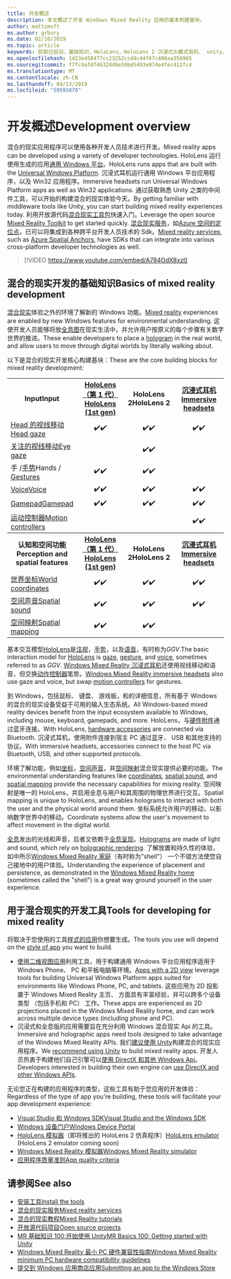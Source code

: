 ```yaml
---
title: 开发概述
description: 本文概述了开发 Windows Mixed Reality 应用的基本构建基块。
author: mattzmsft
ms.author: grbury
ms.date: 02/10/2019
ms.topic: article
keywords: 获取已启动，基础知识，HoloLens，HoloLens 2 沉浸式头戴式耳机、 unity、 visual studio
ms.openlocfilehash: 1d23e458477cc23252ccd4c44f67c400aa356965
ms.sourcegitcommit: f7fc9afdf4632dd9e59bd5493e974e4fec412fc4
ms.translationtype: MT
ms.contentlocale: zh-CN
ms.lasthandoff: 04/13/2019
ms.locfileid: "59593070"
---
```

# <a name="development-overview"></a><span data-ttu-id="707ca-104">开发概述</span><span class="sxs-lookup"><span data-stu-id="707ca-104">Development overview</span></span>

<span data-ttu-id="707ca-105">混合的现实应用程序可以使用各种开发人员技术进行开发。</span><span class="sxs-lookup"><span data-stu-id="707ca-105">Mixed reality apps can be developed using a variety of developer technologies.</span></span>  <span data-ttu-id="707ca-106">HoloLens 运行使用生成的应用[通用 Windows 平台](https://dev.windows.com/getstarted)。</span><span class="sxs-lookup"><span data-stu-id="707ca-106">HoloLens runs apps that are built with the [Universal Windows Platform](https://dev.windows.com/getstarted).</span></span>  <span data-ttu-id="707ca-107">沉浸式耳机运行通用 Windows 平台应用程序，以及 Win32 应用程序。</span><span class="sxs-lookup"><span data-stu-id="707ca-107">Immersive headsets run Universal Windows Platform apps as well as Win32 applications.</span></span>
<span data-ttu-id="707ca-108">通过获取熟悉 Unity 之类的中间件工具，可以开始的构建混合的现实体验今天。</span><span class="sxs-lookup"><span data-stu-id="707ca-108">By getting familiar with middleware tools like Unity, you can start building mixed reality experiences today.</span></span>  <span data-ttu-id="707ca-109">利用开放源代码[混合现实工具包](install-the-tools.md)快速入门。</span><span class="sxs-lookup"><span data-stu-id="707ca-109">Leverage the open source [Mixed Reality Toolkit](install-the-tools.md) to get started quickly.</span></span>
<span data-ttu-id="707ca-110"><a href="https://azure.microsoft.com/topic/mixed-reality" target="_blank">混合现实服务</a>，如<a href="https://docs.microsoft.com/azure/spatial-anchors" target="_blank">Azure 空间的定位点</a>，已可以将集成到各种跨平台开发人员技术的 Sdk。</span><span class="sxs-lookup"><span data-stu-id="707ca-110"><a href="https://azure.microsoft.com/topic/mixed-reality" target="_blank">Mixed reality services</a>, such as <a href="https://docs.microsoft.com/azure/spatial-anchors" target="_blank">Azure Spatial Anchors</a>, have SDKs that can integrate into various cross-platform developer technologies as well.</span></span>

>[!VIDEO https://www.youtube.com/embed/A784OdX8xzI]

## <a name="basics-of-mixed-reality-development"></a><span data-ttu-id="707ca-111">混合的现实开发的基础知识</span><span class="sxs-lookup"><span data-stu-id="707ca-111">Basics of mixed reality development</span></span>

<span data-ttu-id="707ca-112">[混合现实](mixed-reality.md)体验之外的环境了解新的 Windows 功能。</span><span class="sxs-lookup"><span data-stu-id="707ca-112">[Mixed reality](mixed-reality.md) experiences are enabled by new Windows features for environmental understanding.</span></span> <span data-ttu-id="707ca-113">这使开发人员能够将放[全息图](hologram.md)在现实生活中，并允许用户按原义的每个步骤有关数字世界的推进。</span><span class="sxs-lookup"><span data-stu-id="707ca-113">These enable developers to place a [hologram](hologram.md) in the real world, and allow users to move through digital worlds by literally walking about.</span></span> 

<span data-ttu-id="707ca-114">以下是混合的现实开发核心构建基块：</span><span class="sxs-lookup"><span data-stu-id="707ca-114">These are the core building blocks for mixed reality development:</span></span>

<table>
<tr>
<th><span data-ttu-id="707ca-115">Input</span><span class="sxs-lookup"><span data-stu-id="707ca-115">Input</span></span></th><th style="width:150px"> <span data-ttu-id="707ca-116"><a href="hololens-hardware-details.md">HoloLens （第 1 代）</a></span><span class="sxs-lookup"><span data-stu-id="707ca-116"><a href="hololens-hardware-details.md">HoloLens (1st gen)</a></span></span></th><th style="width:150px"><span data-ttu-id="707ca-117">HoloLens 2</span><span class="sxs-lookup"><span data-stu-id="707ca-117">HoloLens 2</span></span></th><th style="width:150px"> <span data-ttu-id="707ca-118"><a href="immersive-headset-hardware-details.md">沉浸式耳机</a></span><span class="sxs-lookup"><span data-stu-id="707ca-118"><a href="immersive-headset-hardware-details.md">Immersive headsets</a></span></span></th>
</tr><tr>
<td> <span data-ttu-id="707ca-119"><a href="gaze.md">Head 的视线移动</a></span><span class="sxs-lookup"><span data-stu-id="707ca-119"><a href="gaze.md">Head gaze</a></span></span></td><td style="text-align: center;"><span data-ttu-id="707ca-120">✔️</span><span class="sxs-lookup"><span data-stu-id="707ca-120">✔️</span></span></td><td style="text-align: center;"><span data-ttu-id="707ca-121">✔️</span><span class="sxs-lookup"><span data-stu-id="707ca-121">✔️</span></span></td><td style="text-align: center;"><span data-ttu-id="707ca-122">✔️</span><span class="sxs-lookup"><span data-stu-id="707ca-122">✔️</span></span></td>
</tr><tr>
<td> <span data-ttu-id="707ca-123"><a href="gaze.md">关注的视线移动</a></span><span class="sxs-lookup"><span data-stu-id="707ca-123"><a href="gaze.md">Eye gaze</a></span></span></td><td></td><td style="text-align: center;"><span data-ttu-id="707ca-124">✔️</span><span class="sxs-lookup"><span data-stu-id="707ca-124">✔️</span></span></td><td></td>
</tr><tr>
<td> <span data-ttu-id="707ca-125">手 /<a href="gestures.md">手势</a></span><span class="sxs-lookup"><span data-stu-id="707ca-125">Hands / <a href="gestures.md">Gestures</a></span></span></td><td style="text-align: center;"><span data-ttu-id="707ca-126">✔️</span><span class="sxs-lookup"><span data-stu-id="707ca-126">✔️</span></span></td><td style="text-align: center;"><span data-ttu-id="707ca-127">✔️</span><span class="sxs-lookup"><span data-stu-id="707ca-127">✔️</span></span></td><td></td>
</tr><tr>
<td> <span data-ttu-id="707ca-128"><a href="voice-input.md">Voice</a></span><span class="sxs-lookup"><span data-stu-id="707ca-128"><a href="voice-input.md">Voice</a></span></span></td><td style="text-align: center;"><span data-ttu-id="707ca-129">✔️</span><span class="sxs-lookup"><span data-stu-id="707ca-129">✔️</span></span></td><td style="text-align: center;"><span data-ttu-id="707ca-130">✔️</span><span class="sxs-lookup"><span data-stu-id="707ca-130">✔️</span></span></td><td style="text-align: center;"><span data-ttu-id="707ca-131">✔️</span><span class="sxs-lookup"><span data-stu-id="707ca-131">✔️</span></span></td>
</tr><tr>
<td> <span data-ttu-id="707ca-132"><a href="hardware-accessories.md">Gamepad</a></span><span class="sxs-lookup"><span data-stu-id="707ca-132"><a href="hardware-accessories.md">Gamepad</a></span></span></td><td style="text-align: center;"><span data-ttu-id="707ca-133">✔️</span><span class="sxs-lookup"><span data-stu-id="707ca-133">✔️</span></span></td><td style="text-align: center;"><span data-ttu-id="707ca-134">✔️</span><span class="sxs-lookup"><span data-stu-id="707ca-134">✔️</span></span></td><td style="text-align: center;"><span data-ttu-id="707ca-135">✔️</span><span class="sxs-lookup"><span data-stu-id="707ca-135">✔️</span></span></td>
</tr><tr>
<td> <span data-ttu-id="707ca-136"><a href="motion-controllers.md">运动控制器</a></span><span class="sxs-lookup"><span data-stu-id="707ca-136"><a href="motion-controllers.md">Motion controllers</a></span></span></td><td></td><td></td><td style="text-align: center;"><span data-ttu-id="707ca-137">✔️</span><span class="sxs-lookup"><span data-stu-id="707ca-137">✔️</span></span></td>
</tr><tr>
<th> <span data-ttu-id="707ca-138">认知和空间功能</span><span class="sxs-lookup"><span data-stu-id="707ca-138">Perception and spatial features</span></span></th><th style="width:150px"> <span data-ttu-id="707ca-139"><a href="hololens-hardware-details.md">HoloLens （第 1 代）</a></span><span class="sxs-lookup"><span data-stu-id="707ca-139"><a href="hololens-hardware-details.md">HoloLens (1st gen)</a></span></span></th><th style="width:150px"><span data-ttu-id="707ca-140">HoloLens 2</span><span class="sxs-lookup"><span data-stu-id="707ca-140">HoloLens 2</span></span></th><th style="width:150px"> <span data-ttu-id="707ca-141"><a href="immersive-headset-hardware-details.md">沉浸式耳机</a></span><span class="sxs-lookup"><span data-stu-id="707ca-141"><a href="immersive-headset-hardware-details.md">Immersive headsets</a></span></span></th>
</tr><tr>
<td> <span data-ttu-id="707ca-142"><a href="coordinate-systems.md">世界坐标</a></span><span class="sxs-lookup"><span data-stu-id="707ca-142"><a href="coordinate-systems.md">World coordinates</a></span></span></td><td style="text-align: center;"><span data-ttu-id="707ca-143">✔️</span><span class="sxs-lookup"><span data-stu-id="707ca-143">✔️</span></span></td><td style="text-align: center;"><span data-ttu-id="707ca-144">✔️</span><span class="sxs-lookup"><span data-stu-id="707ca-144">✔️</span></span></td><td style="text-align: center;"><span data-ttu-id="707ca-145">✔️</span><span class="sxs-lookup"><span data-stu-id="707ca-145">✔️</span></span></td>
</tr><tr>
<td> <span data-ttu-id="707ca-146"><a href="spatial-sound.md">空间声音</a></span><span class="sxs-lookup"><span data-stu-id="707ca-146"><a href="spatial-sound.md">Spatial sound</a></span></span></td><td style="text-align: center;"><span data-ttu-id="707ca-147">✔️</span><span class="sxs-lookup"><span data-stu-id="707ca-147">✔️</span></span></td><td style="text-align: center;"><span data-ttu-id="707ca-148">✔️</span><span class="sxs-lookup"><span data-stu-id="707ca-148">✔️</span></span></td><td style="text-align: center;"><span data-ttu-id="707ca-149">✔️</span><span class="sxs-lookup"><span data-stu-id="707ca-149">✔️</span></span></td>
</tr><tr>
<td> <span data-ttu-id="707ca-150"><a href="spatial-mapping.md">空间映射</a></span><span class="sxs-lookup"><span data-stu-id="707ca-150"><a href="spatial-mapping.md">Spatial mapping</a></span></span></td><td style="text-align: center;"><span data-ttu-id="707ca-151">✔️</span><span class="sxs-lookup"><span data-stu-id="707ca-151">✔️</span></span></td><td style="text-align: center;"><span data-ttu-id="707ca-152">✔️</span><span class="sxs-lookup"><span data-stu-id="707ca-152">✔️</span></span></td><td></td>
</tr>
</table>



<span data-ttu-id="707ca-153">基本交互模型[HoloLens](hololens-hardware-details.md)是[注视](gaze.md)，[手势](gestures.md)，以及[语音](voice-input.md)，有时称为*GGV*.</span><span class="sxs-lookup"><span data-stu-id="707ca-153">The basic interaction model for [HoloLens](hololens-hardware-details.md) is [gaze](gaze.md), [gesture](gestures.md), and [voice](voice-input.md), sometimes referred to as *GGV*.</span></span> <span data-ttu-id="707ca-154">[Windows Mixed Reality 沉浸式耳机](immersive-headset-hardware-details.md)还使用视线移动和语音，但交换[动作控制器](motion-controllers.md)笔势。</span><span class="sxs-lookup"><span data-stu-id="707ca-154">[Windows Mixed Reality immersive headsets](immersive-headset-hardware-details.md) also use gaze and voice, but swap [motion controllers](motion-controllers.md) for gestures.</span></span>


<span data-ttu-id="707ca-155">到 Windows，包括鼠标、 键盘、 游戏板，和的详细信息，所有基于 Windows 的混合的现实设备受益于可用的输入生态系统。</span><span class="sxs-lookup"><span data-stu-id="707ca-155">All Windows-based mixed reality devices benefit from the input ecosystem available to Windows, including mouse, keyboard, gamepads, and more.</span></span> <span data-ttu-id="707ca-156">HoloLens，与[硬件附件](hardware-accessories.md)通过蓝牙连接。</span><span class="sxs-lookup"><span data-stu-id="707ca-156">With HoloLens, [hardware accessories](hardware-accessories.md) are connected via Bluetooth.</span></span> <span data-ttu-id="707ca-157">沉浸式耳机，使用附件连接到宿主 PC 通过蓝牙、 USB 和其他支持的协议。</span><span class="sxs-lookup"><span data-stu-id="707ca-157">With immersive headsets, accessories connect to the host PC via Bluetooth, USB, and other supported protocols.</span></span>

<span data-ttu-id="707ca-158">环境了解功能，例如[坐标](coordinate-systems.md)，[空间声音](spatial-sound.md)，并[空间映射](spatial-mapping.md)混合现实提供必要的功能。</span><span class="sxs-lookup"><span data-stu-id="707ca-158">The environmental understanding features like [coordinates](coordinate-systems.md), [spatial sound](spatial-sound.md), and [spatial mapping](spatial-mapping.md) provide the necessary capabilities for mixing reality.</span></span> <span data-ttu-id="707ca-159">空间映射是唯一的 HoloLens，并启用全息与用户和其周围的物理世界进行交互。</span><span class="sxs-lookup"><span data-stu-id="707ca-159">Spatial mapping is unique to HoloLens, and enables holograms to interact with both the user and the physical world around them.</span></span> <span data-ttu-id="707ca-160">坐标系统允许用户的移动，以影响数字世界中的移动。</span><span class="sxs-lookup"><span data-stu-id="707ca-160">Coordinate systems allow the user's movement to affect movement in the digital world.</span></span>

<span data-ttu-id="707ca-161">[全息](hologram.md)发出的光线和声音，后者又依赖于[全息呈现](rendering.md)。</span><span class="sxs-lookup"><span data-stu-id="707ca-161">[Holograms](hologram.md) are made of light and sound, which rely on [holographic rendering](rendering.md).</span></span> <span data-ttu-id="707ca-162">了解放置和持久性的体验，如中所示[Windows Mixed Reality 家庭](navigating-the-windows-mixed-reality-home.md)（有时称为"shell"） 一个不错方法使您自己接地中的用户体验。</span><span class="sxs-lookup"><span data-stu-id="707ca-162">Understanding the experience of placement and persistence, as demonstrated in the [Windows Mixed Reality home](navigating-the-windows-mixed-reality-home.md) (sometimes called the "shell") is a great way ground yourself in the user experience.</span></span>

## <a name="tools-for-developing-for-mixed-reality"></a><span data-ttu-id="707ca-163">用于混合现实的开发工具</span><span class="sxs-lookup"><span data-stu-id="707ca-163">Tools for developing for mixed reality</span></span>

<span data-ttu-id="707ca-164">将取决于您使用的工具[样式的应用](app-views.md)你想要生成。</span><span class="sxs-lookup"><span data-stu-id="707ca-164">The tools you use will depend on the [style of app](app-views.md) you want to build.</span></span>
* <span data-ttu-id="707ca-165">[使用二维视图应用](building-2d-apps.md)利用工具，用于构建通用 Windows 平台应用程序适用于 Windows Phone、 PC 和平板电脑等环境。</span><span class="sxs-lookup"><span data-stu-id="707ca-165">[Apps with a 2D view](building-2d-apps.md) leverage tools for building Universal Windows Platform apps suited for environments like Windows Phone, PC, and tablets.</span></span> <span data-ttu-id="707ca-166">这些应用为 2D 投影置于 Windows Mixed Reality 主页、 方面具有丰富经验，并可以跨多个设备类型 （包括手机和 PC） 工作。</span><span class="sxs-lookup"><span data-stu-id="707ca-166">These apps are experienced as 2D projections placed in the Windows Mixed Reality home, and can work across multiple device types (including phone and PC).</span></span>
* <span data-ttu-id="707ca-167">沉浸式和全息版的应用需要旨在充分利用 Windows 混合现实 Api 的工具。</span><span class="sxs-lookup"><span data-stu-id="707ca-167">Immersive and holographic apps need tools designed to take advantage of the Windows Mixed Reality APIs.</span></span> <span data-ttu-id="707ca-168">我们[建议使用 Unity](unity-development-overview.md)构建混合的现实应用程序。</span><span class="sxs-lookup"><span data-stu-id="707ca-168">We [recommend using Unity](unity-development-overview.md) to build mixed reality apps.</span></span> <span data-ttu-id="707ca-169">开发人员热衷于构建他们自己引擎可以[使用 DirectX 和其他 Windows Api](directx-development-overview.md)。</span><span class="sxs-lookup"><span data-stu-id="707ca-169">Developers interested in building their own engine can [use DirectX and other Windows APIs](directx-development-overview.md).</span></span>

<span data-ttu-id="707ca-170">无论您正在构建的应用程序的类型，这些工具有助于您应用的开发体验：</span><span class="sxs-lookup"><span data-stu-id="707ca-170">Regardless of the type of app you're building, these tools will facilitate your app development experience:</span></span>
* [<span data-ttu-id="707ca-171">Visual Studio 和 Windows SDK</span><span class="sxs-lookup"><span data-stu-id="707ca-171">Visual Studio and the Windows SDK</span></span>](using-visual-studio.md)
* [<span data-ttu-id="707ca-172">Windows 设备门户</span><span class="sxs-lookup"><span data-stu-id="707ca-172">Windows Device Portal</span></span>](using-the-windows-device-portal.md)
* <span data-ttu-id="707ca-173">[HoloLens 模拟器](using-the-hololens-emulator.md)（即将推出的 HoloLens 2 仿真程序）</span><span class="sxs-lookup"><span data-stu-id="707ca-173">[HoloLens emulator](using-the-hololens-emulator.md) (HoloLens 2 emulator coming soon)</span></span>
* [<span data-ttu-id="707ca-174">Windows Mixed Reality 模拟器</span><span class="sxs-lookup"><span data-stu-id="707ca-174">Windows Mixed Reality simulator</span></span>](using-the-windows-mixed-reality-simulator.md)
* [<span data-ttu-id="707ca-175">应用程序质量准则</span><span class="sxs-lookup"><span data-stu-id="707ca-175">App quality criteria</span></span>](app-quality-criteria.md)

## <a name="see-also"></a><span data-ttu-id="707ca-176">请参阅</span><span class="sxs-lookup"><span data-stu-id="707ca-176">See also</span></span>
* [<span data-ttu-id="707ca-177">安装工具</span><span class="sxs-lookup"><span data-stu-id="707ca-177">Install the tools</span></span>](install-the-tools.md)
* <span data-ttu-id="707ca-178"><a href="https://azure.microsoft.com/topic/mixed-reality" target="_blank">混合的现实服务</a></span><span class="sxs-lookup"><span data-stu-id="707ca-178"><a href="https://azure.microsoft.com/topic/mixed-reality" target="_blank">Mixed reality services</a></span></span>
* [<span data-ttu-id="707ca-179">混合的现实教程</span><span class="sxs-lookup"><span data-stu-id="707ca-179">Mixed Reality tutorials</span></span>](academy.md)
* [<span data-ttu-id="707ca-180">开放源代码项目</span><span class="sxs-lookup"><span data-stu-id="707ca-180">Open source projects</span></span>](open-source-projects.md)
* [<span data-ttu-id="707ca-181">MR 基础知识 100:开始使用 Unity</span><span class="sxs-lookup"><span data-stu-id="707ca-181">MR Basics 100: Getting started with Unity</span></span>](holograms-100.md)
* [<span data-ttu-id="707ca-182">Windows Mixed Reality 最小 PC 硬件兼容性指南</span><span class="sxs-lookup"><span data-stu-id="707ca-182">Windows Mixed Reality minimum PC hardware compatibility guidelines</span></span>](https://docs.microsoft.com/windows/mixed-reality/enthusiast-guide/windows-mixed-reality-minimum-pc-hardware-compatibility-guidelines)
* [<span data-ttu-id="707ca-183">提交到 Windows 应用商店应用</span><span class="sxs-lookup"><span data-stu-id="707ca-183">Submitting an app to the Windows Store</span></span>](submitting-an-app-to-the-microsoft-store.md)
